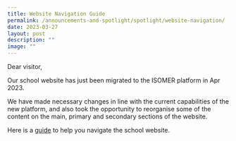 ```yaml
---
title: Website Navigation Guide
permalink: /announcements-and-spotlight/spotlight/website-navigation/
date: 2023-03-27
layout: post
description: ""
image: ""
---
```


Dear visitor,

Our school website has just been migrated to the ISOMER platform in Apr 2023.

We have made necessary changes in line with the current capabilities of the new platform, and also took the opportunity to reorganise some of the content on the main, primary and secondary sections of the website.

Here is a [guide](/files/PDF%20for%20Spotlight/Navigating%20website.pdf) to help you navigate the school website.